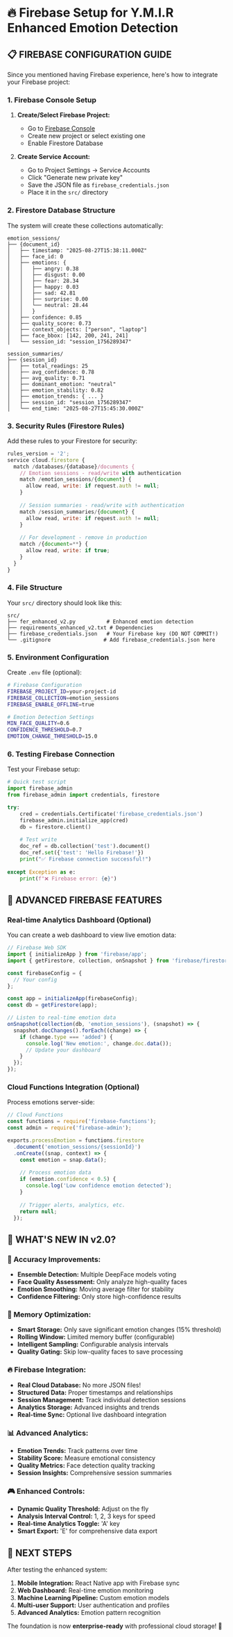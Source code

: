 # 🔥 Firebase Setup for Y.M.I.R Enhanced Emotion Detection

## 📋 **FIREBASE CONFIGURATION GUIDE**

Since you mentioned having Firebase experience, here's how to integrate your Firebase project:

### **1. Firebase Console Setup**

1. **Create/Select Firebase Project:**
   - Go to [Firebase Console](https://console.firebase.google.com/)
   - Create new project or select existing one
   - Enable Firestore Database

2. **Create Service Account:**
   - Go to Project Settings → Service Accounts
   - Click "Generate new private key"
   - Save the JSON file as `firebase_credentials.json`
   - Place it in the `src/` directory

### **2. Firestore Database Structure**

The system will create these collections automatically:

```
emotion_sessions/
├── {document_id}
│   ├── timestamp: "2025-08-27T15:38:11.000Z"
│   ├── face_id: 0
│   ├── emotions: {
│   │   ├── angry: 0.38
│   │   ├── disgust: 0.00
│   │   ├── fear: 28.34
│   │   ├── happy: 0.03
│   │   ├── sad: 42.81
│   │   ├── surprise: 0.00
│   │   └── neutral: 28.44
│   │   }
│   ├── confidence: 0.85
│   ├── quality_score: 0.73
│   ├── context_objects: ["person", "laptop"]
│   ├── face_bbox: [142, 200, 241, 241]
│   └── session_id: "session_1756289347"

session_summaries/
├── {session_id}
│   ├── total_readings: 25
│   ├── avg_confidence: 0.78
│   ├── avg_quality: 0.71
│   ├── dominant_emotion: "neutral"
│   ├── emotion_stability: 0.82
│   ├── emotion_trends: { ... }
│   ├── session_id: "session_1756289347"
│   └── end_time: "2025-08-27T15:45:30.000Z"
```

### **3. Security Rules (Firestore Rules)**

Add these rules to your Firestore for security:

```javascript
rules_version = '2';
service cloud.firestore {
  match /databases/{database}/documents {
    // Emotion sessions - read/write with authentication
    match /emotion_sessions/{document} {
      allow read, write: if request.auth != null;
    }
    
    // Session summaries - read/write with authentication  
    match /session_summaries/{document} {
      allow read, write: if request.auth != null;
    }
    
    // For development - remove in production
    match /{document=**} {
      allow read, write: if true;
    }
  }
}
```

### **4. File Structure**

Your `src/` directory should look like this:

```
src/
├── fer_enhanced_v2.py          # Enhanced emotion detection
├── requirements_enhanced_v2.txt # Dependencies
├── firebase_credentials.json   # Your Firebase key (DO NOT COMMIT!)
└── .gitignore                 # Add firebase_credentials.json here
```

### **5. Environment Configuration**

Create `.env` file (optional):

```bash
# Firebase Configuration
FIREBASE_PROJECT_ID=your-project-id
FIREBASE_COLLECTION=emotion_sessions
FIREBASE_ENABLE_OFFLINE=true

# Emotion Detection Settings
MIN_FACE_QUALITY=0.6
CONFIDENCE_THRESHOLD=0.7
EMOTION_CHANGE_THRESHOLD=15.0
```

### **6. Testing Firebase Connection**

Test your Firebase setup:

```python
# Quick test script
import firebase_admin
from firebase_admin import credentials, firestore

try:
    cred = credentials.Certificate('firebase_credentials.json')
    firebase_admin.initialize_app(cred)
    db = firestore.client()
    
    # Test write
    doc_ref = db.collection('test').document()
    doc_ref.set({'test': 'Hello Firebase!'})
    print("✅ Firebase connection successful!")
    
except Exception as e:
    print(f"❌ Firebase error: {e}")
```

## 🔧 **ADVANCED FIREBASE FEATURES**

### **Real-time Analytics Dashboard** (Optional)

You can create a web dashboard to view live emotion data:

```javascript
// Firebase Web SDK
import { initializeApp } from 'firebase/app';
import { getFirestore, collection, onSnapshot } from 'firebase/firestore';

const firebaseConfig = {
  // Your config
};

const app = initializeApp(firebaseConfig);
const db = getFirestore(app);

// Listen to real-time emotion data
onSnapshot(collection(db, 'emotion_sessions'), (snapshot) => {
  snapshot.docChanges().forEach((change) => {
    if (change.type === 'added') {
      console.log('New emotion:', change.doc.data());
      // Update your dashboard
    }
  });
});
```

### **Cloud Functions Integration** (Optional)

Process emotions server-side:

```javascript
// Cloud Functions
const functions = require('firebase-functions');
const admin = require('firebase-admin');

exports.processEmotion = functions.firestore
  .document('emotion_sessions/{sessionId}')
  .onCreate((snap, context) => {
    const emotion = snap.data();
    
    // Process emotion data
    if (emotion.confidence < 0.5) {
      console.log('Low confidence emotion detected');
    }
    
    // Trigger alerts, analytics, etc.
    return null;
  });
```

## 🚀 **WHAT'S NEW IN v2.0?**

### **🧠 Accuracy Improvements:**
- **Ensemble Detection:** Multiple DeepFace models voting
- **Face Quality Assessment:** Only analyze high-quality faces
- **Emotion Smoothing:** Moving average filter for stability
- **Confidence Filtering:** Only store high-confidence results

### **💾 Memory Optimization:**
- **Smart Storage:** Only save significant emotion changes (15% threshold)
- **Rolling Window:** Limited memory buffer (configurable)
- **Intelligent Sampling:** Configurable analysis intervals
- **Quality Gating:** Skip low-quality faces to save processing

### **🔥 Firebase Integration:**
- **Real Cloud Database:** No more JSON files!
- **Structured Data:** Proper timestamps and relationships
- **Session Management:** Track individual detection sessions
- **Analytics Storage:** Advanced insights and trends
- **Real-time Sync:** Optional live dashboard integration

### **📊 Advanced Analytics:**
- **Emotion Trends:** Track patterns over time
- **Stability Score:** Measure emotional consistency
- **Quality Metrics:** Face detection quality tracking
- **Session Insights:** Comprehensive session summaries

### **🎮 Enhanced Controls:**
- **Dynamic Quality Threshold:** Adjust on the fly
- **Analysis Interval Control:** 1, 2, 3 keys for speed
- **Real-time Analytics Toggle:** 'A' key
- **Smart Export:** 'E' for comprehensive data export

## 📱 **NEXT STEPS**

After testing the enhanced system:

1. **Mobile Integration:** React Native app with Firebase sync
2. **Web Dashboard:** Real-time emotion monitoring
3. **Machine Learning Pipeline:** Custom emotion models
4. **Multi-user Support:** User authentication and profiles
5. **Advanced Analytics:** Emotion pattern recognition

The foundation is now **enterprise-ready** with professional cloud storage! 🌟